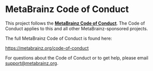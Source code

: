 MetaBrainz Code of Conduct
===========================

This project follows the **[MetaBrainz Code of
Conduct](https://metabrainz.org/code-of-conduct "Code of Conduct -
MetaBrainz Foundation")**. The Code of Conduct applies to this and all other
MetaBrainz-sponsored projects.

The full MetaBrainz Code of Conduct is found here:

<https://metabrainz.org/code-of-conduct>

For questions about the Code of Conduct or to get help, please email
support@metabrainz.org.
